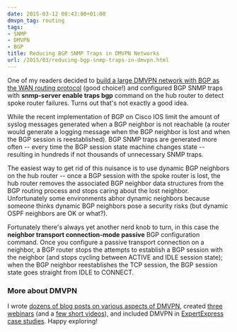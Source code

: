 ```yaml
---
date: 2015-03-12 08:43:00+01:00
dmvpn_tag: routing
tags:
- SNMP
- DMVPN
- BGP
title: Reducing BGP SNMP Traps in DMVPN Networks
url: /2015/03/reducing-bgp-snmp-traps-in-dmvpn.html
---
```

One of my readers decided to [build a large DMVPN network with BGP as the WAN routing protocol](https://blog.ipspace.net/2014/03/scaling-bgp-based-dmvpn-networks.html) (good choice!) and configured BGP SNMP traps with **snmp-server enable traps bgp** command on the hub router to detect spoke router failures. Turns out that's not exactly a good idea.
<!--more-->
While the recent implementation of BGP on Cisco IOS limit the amount of syslog messages generated when a BGP neighbor is not reachable (a router would generate a logging message when the BGP neighbor is lost and when the BGP session is reestablished). BGP SNMP traps are generated more often -- every time the BGP session state machine changes state -- resulting in hundreds if not thousands of unnecessary SNMP traps.

The easiest way to get rid of this nuisance is to use dynamic BGP neighbors on the hub router -- once a BGP session with the spoke router is lost, the hub router removes the associated BGP neighbor data structures from the BGP routing process and stops caring about the lost neighbor. Unfortunately some environments abhor dynamic neighbors because someone thinks dynamic BGP neighbors pose a security risks (but dynamic OSPF neighbors are OK or what?).

Fortunately there's always yet another nerd knob to turn, in this case the **neighbor transport connection-mode passive** BGP configuration command. Once you configure a passive transport connection on a neighbor, a BGP router stops the attempts to establish a BGP session with the neighbor (and stops cycling between ACTIVE and IDLE session state); when the BGP neighbor reestablishes the TCP session, the BGP session state goes straight from IDLE to CONNECT.

### More about DMVPN

I wrote [dozens of blog posts on various aspects of DMVPN](https://blog.ipspace.net/tag/dmvpn.html), created [three webinars](http://www.ipspace.net/DMVPN_trilogy) (and a [few short videos](https://my.ipspace.net/bin/list?id=DMVPN#FREE)), and included DMVPN in [ExpertExpress case studies](http://www.ipspace.net/ExpertExpress_Case_Studies). Happy exploring!
